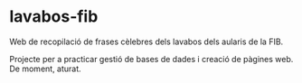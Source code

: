 # lavabos-fib
Web de recopilació de frases cèlebres dels lavabos dels aularis de la FIB.

Projecte per a practicar gestió de bases de dades i creació de pàgines web.
De moment, aturat.
